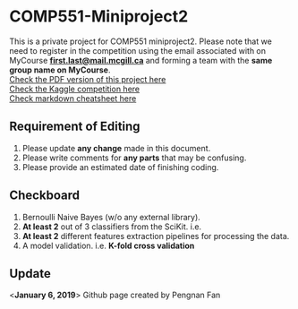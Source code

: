 # COMP551-Miniproject2
This is a private project for COMP551 miniproject2. Please note that we need to register in the competition using the email associated with on MyCourse **first.last@mail.mcgill.ca** and forming a team with the **same group name on MyCourse**.  
[Check the PDF version of this project here](https://www.cs.mcgill.ca/~wlh/comp551/files/miniproject2_spec.pdf)  
[Check the Kaggle competition here](https://www.kaggle.com/t/b95c2a432a9445d6a01a7a95d51d1dd5)  
[Check markdown cheatsheet here](https://github.com/adam-p/markdown-here/wiki/Markdown-Cheatsheet)

## Requirement of Editing
1) Please update **any change** made in this document.  
2) Please write comments for **any parts** that may be confusing.  
3) Please provide an estimated date of finishing coding.  

## Checkboard  
1) Bernoulli Naive Bayes (w/o any external library).  
2) **At least 2** out of 3 classifiers from the SciKit. i.e.
3) **At least 2** different features extraction pipelines for processing the data.  
4) A model validation. i.e. **K-fold cross validation**  

## Update
<**January 6, 2019**> Github page created by Pengnan Fan
